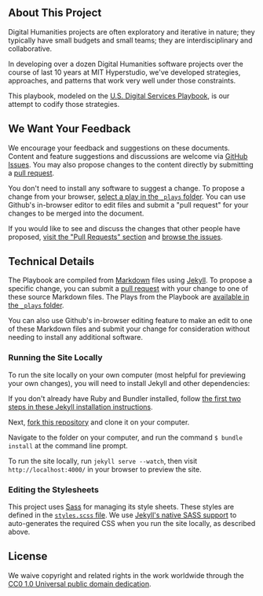 ## About This Project

Digital Humanities projects are often exploratory and iterative in nature; they typically have small budgets and small teams; they are interdisciplinary and collaborative.

In developing over a dozen Digital Humanities software projects over the course of last 10 years at MIT Hyperstudio, we've developed strategies, approaches, and patterns that work very well under those constraints.

This playbook, modeled on the [U.S. Digital Services Playbook](https://playbook.cio.gov/), is our attempt to codify those strategies.

## We Want Your Feedback
We encourage your feedback and suggestions on these documents. Content and feature suggestions and discussions are welcome via [GitHub Issues](https://github.com/hyperstudio/playbook/issues). You may also propose changes to the content directly by submitting a [pull request](https://help.github.com/articles/creating-a-pull-request "More Information on Submitting Pull Requests").

You don't need to install any software to suggest a change. To propose a change from your browser, [select a play in the `_plays` folder](https://github.com/hyperstudio/playbook/tree/gh-pages/_plays "Link to the Plays Markdown files"). You can use Github's in-browser editor to edit files and submit a "pull request" for your changes to be merged into the document. 

If you would like to see and discuss the changes that other people have proposed, [visit the "Pull Requests" section](https://github.com/hyperstudio/playbook/pulls "Link to the Pull Requests Section of Github") and [browse the issues](https://github.com/hyperstudio/playbook/issues "Link to the Issues Section of Github").

## Technical Details

The Playbook are compiled from [Markdown](https://help.github.com/articles/github-flavored-markdown "Link to More Information About Markdown") files using [Jekyll](https://github.com/jekyll/jekyll "Link to More Information about Jekyll"). To propose a specific change, you can submit a [pull request](https://help.github.com/articles/creating-a-pull-request "More Information on Submitting Pull Requests") with your change to one of these source Markdown files. The Plays from the Playbook are [available in the `_plays` folder](https://github.com/hyperstudio/playbook/tree/gh-pages/_plays "Link to the Plays Markdown files").

You can also use Github's in-browser editing feature to make an edit to one of these Markdown files and submit your change for consideration without needing to install any additional software.

### Running the Site Locally

To run the site locally on your own computer (most helpful for previewing your own changes), you will need to install Jekyll and other dependencies:

If you don't already have Ruby and Bundler installed, follow [the first two steps in these Jekyll installation instructions](https://help.github.com/articles/using-jekyll-with-pages#installing-jekyll "Installation instructions for Jekyll").

Next, [fork this repository](http://help.github.com/fork-a-repo/ "Instructions for Forking Your Repository") and clone it on your computer.

Navigate to the folder on your computer, and run the command `$ bundle install` at the command line prompt.

To run the site locally, run `jekyll serve --watch`, then visit `http://localhost:4000/` in your browser to preview the site.

### Editing the Stylesheets

This project uses [Sass](http://sass-lang.com/ "Link to Learn More About Sass") for managing its style sheets. These styles are defined in the [`styles.scss` file](assets/_sass/styles.scss). We use [Jekyll's native SASS support](http://jekyllrb.com/docs/assets/) to auto-generates the required CSS when you run the site locally, as described above.

## License
We waive copyright and related rights in the work worldwide through the [CC0 1.0 Universal public domain dedication](https://creativecommons.org/publicdomain/zero/1.0/).
